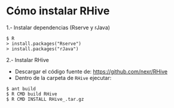 # Cómo instalar RHive

1.- Instalar dependencias (Rserve y rJava)
```
$ R
> install.packages("Rserve")
> install.packages("rJava")
```

2.- Instalar RHive
- Descargar el código fuente de: https://github.com/nexr/RHive
- Dentro de la carpeta de `RHive` ejecutar:
```
$ ant build
$ R CMD build RHive
$ R CMD INSTALL RHive_.tar.gz
```

